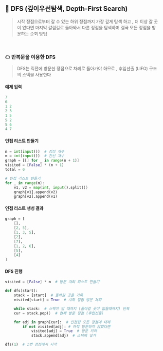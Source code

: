 ## 🧊 DFS (깊이우선탐색, Depth-First Search)

> 시작 정점으로부터 갈 수 있는 하위 정점까지 가장 깊게 탐색 하고 ,
> 더 이상 갈 곳이 없다면 마지막 갈림길로 돌아와서 다른 정점을 탐색하며 결국 모든 정점을 방문하는 순회 방법

<br>

### ☁ 반복문을 이용한 DFS

> DFS는 직전에 방문한 정점으로 차례로 돌아가야 하므로 , 후입선출 (LIFO) 구조의 스택을 사용한다

#### 예제 입력

```python
7
6
1 2
2 3
1 5
5 2
5 6
4 7
```

#### 인접 리스트 만들기

```python
n = int(input())  # 정점 개수
m = int(input())  # 간선 개수
graph = [[] for _ in range(n + 1)]
visited = [False] * (n + 1)
total = 0

# 인접 리스트 만들기
for _ in range(m):
    v1, v2 = map(int, input().split())
	graph[v1].append(v2)
	graph[v2].append(v1)
```

#### 인접 리스트 생성 결과

```python
graph = [
    [],
    [2, 5],
    [1, 3, 5],
    [2], 
    [7],
    [1, 2, 6],
    [5],
    [4]
]
```

#### DFS 진행

```python
visited = [False] * n  # 방문 처리 리스트 만들기

def dfs(start):
	stack = [start]  # 돌아갈 곳을 기록
	visited[start] = True  # 시작 정점 방문 처리

    while stack:  # 스택이 빌 때까지 (돌아갈 곳이 없을때까지) 반복
	cur = stack.pop()  # 현재 방문 정점 (후입선출)

    for adj in graph[cur]:  # 인접한 모든 정점에 대해
		if not visited[adj]: # 아직 방문하지 않았다면
			visited[adj] = True  # 방문 처리
			stack.append(adj)  # 스택에 넣기

dfs(1)  # 1번 정점에서 시작
```
